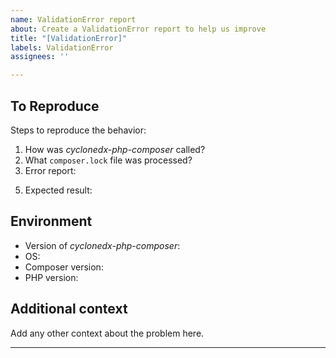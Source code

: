 ```yaml
---
name: ValidationError report
about: Create a ValidationError report to help us improve
title: "[ValidationError]"
labels: ValidationError
assignees: ''

---
```


## To Reproduce

Steps to reproduce the behavior:
1. How was _cyclonedx-php-composer_  called?
   <!-- e.g. `composer make-bom --exclude-dev ...` -->
3. What `composer.lock` file was processed?
   <!-- upload it to a pastebin of you choice and put the link here. -->
4. Error report:
  <!-- run the original call again with switch `-vv`,
    then upload the output to a pastebin of you choice and put the link here. -->
5. Expected result:
  <!-- run the original call again
   with switch `--no-validate --output-file=-`, 
   then upload the output to a pastebin of you choice and put the link here. -->

## Environment
 - Version of _cyclonedx-php-composer_: <!-- e.g. `v3.2.0` -->
 - OS: <!-- e.g. windows 11, linux ubuntu , ...-->
 - Composer version: <!-- get via `composer --version` -->
 - PHP version: <!-- get via `php --version` -->
 
## Additional context
Add any other context about the problem here.

---
